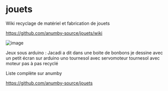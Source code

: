 # jouets
Wiki recyclage de matériel et fabrication de jouets 

https://github.com/anumby-source/jouets/wiki

![image](https://github.com/arnaudrco/anumby/blob/main/jacadi.PNG)

Jeux sous arduino :
Jacadi a dit dans une boite de bonbons
je dessine avec un petit écran  sur arduino uno
tournesol avec servomoteur
tournesol avec moteur pas à pas recyclé

Liste complète sur anumby

https://github.com/anumby-source/jouets
